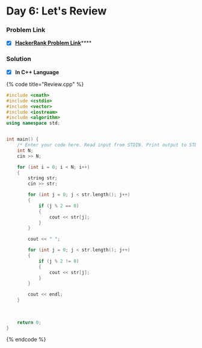 # Day 6: Let's Review

### Problem Link <a id="problem"></a>

* [x] [**HackerRank Problem Link**](https://www.hackerrank.com/challenges/30-review-loop/problem)\*\*\*\*

### Solution

* [x] **In C++ Language**

{% code title="Review.cpp" %}
```cpp
#include <cmath>
#include <cstdio>
#include <vector>
#include <iostream>
#include <algorithm>
using namespace std;


int main() {
    /* Enter your code here. Read input from STDIN. Print output to STDOUT */   
    int N;
    cin >> N;

    for (int i = 0; i < N; i++) 
    {
        string str;
        cin >> str;

        for (int j = 0; j < str.length(); j++) 
        {
            if (j % 2 == 0)
            {
                cout << str[j];
            }
        }

        cout << " ";

        for (int j = 0; j < str.length(); j++) 
        {
            if (j % 2 != 0)
            {
                cout << str[j];
            }
        }

        cout << endl;
    }
    
    
    
    return 0;
}

```
{% endcode %}

